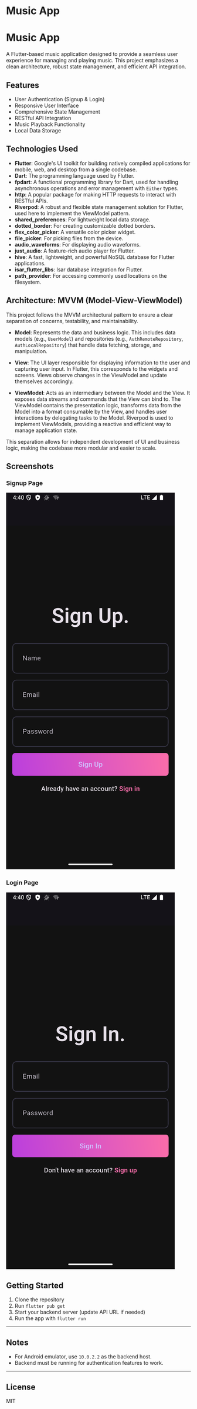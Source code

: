 # Music App

# Music App

A Flutter-based music application designed to provide a seamless user experience for managing and playing music. This project emphasizes a clean architecture, robust state management, and efficient API integration.

## Features
- User Authentication (Signup & Login)
- Responsive User Interface
- Comprehensive State Management
- RESTful API Integration
- Music Playback Functionality
- Local Data Storage

## Technologies Used
- **Flutter**: Google's UI toolkit for building natively compiled applications for mobile, web, and desktop from a single codebase.
- **Dart**: The programming language used by Flutter.
- **fpdart**: A functional programming library for Dart, used for handling asynchronous operations and error management with `Either` types.
- **http**: A popular package for making HTTP requests to interact with RESTful APIs.
- **Riverpod**: A robust and flexible state management solution for Flutter, used here to implement the ViewModel pattern.
- **shared_preferences**: For lightweight local data storage.
- **dotted_border**: For creating customizable dotted borders.
- **flex_color_picker**: A versatile color picker widget.
- **file_picker**: For picking files from the device.
- **audio_waveforms**: For displaying audio waveforms.
- **just_audio**: A feature-rich audio player for Flutter.
- **hive**: A fast, lightweight, and powerful NoSQL database for Flutter applications.
- **isar_flutter_libs**: Isar database integration for Flutter.
- **path_provider**: For accessing commonly used locations on the filesystem.

## Architecture: MVVM (Model-View-ViewModel)

This project follows the MVVM architectural pattern to ensure a clear separation of concerns, testability, and maintainability.

- **Model**: Represents the data and business logic. This includes data models (e.g., `UserModel`) and repositories (e.g., `AuthRemoteRepository`, `AuthLocalRepository`) that handle data fetching, storage, and manipulation.

- **View**: The UI layer responsible for displaying information to the user and capturing user input. In Flutter, this corresponds to the widgets and screens. Views observe changes in the ViewModel and update themselves accordingly.

- **ViewModel**: Acts as an intermediary between the Model and the View. It exposes data streams and commands that the View can bind to. The ViewModel contains the presentation logic, transforms data from the Model into a format consumable by the View, and handles user interactions by delegating tasks to the Model. Riverpod is used to implement ViewModels, providing a reactive and efficient way to manage application state.

This separation allows for independent development of UI and business logic, making the codebase more modular and easier to scale.





## Screenshots

### Signup Page
![Signup Page](assets/signup_page.png)

### Login Page
![Login Page](assets/login_page.png)

## Getting Started
1. Clone the repository
2. Run `flutter pub get`
3. Start your backend server (update API URL if needed)
4. Run the app with `flutter run`

---

## Notes
- For Android emulator, use `10.0.2.2` as the backend host.
- Backend must be running for authentication features to work.

---

## License
MIT
